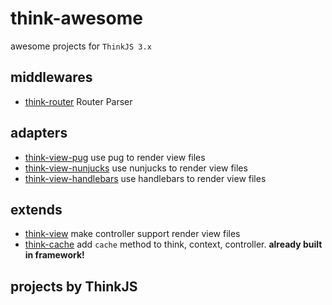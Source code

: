 # think-awesome

awesome projects for `ThinkJS 3.x`

## middlewares

* [think-router](https://github.com/thinkjs/think-router) Router Parser

## adapters
* [think-view-pug](https://github.com/thinkjs/think-view-pug) use pug to render view files
* [think-view-nunjucks](https://github.com/thinkjs/think-view-nunjucks) use nunjucks to render view files
* [think-view-handlebars](https://github.com/thinkjs/think-view-handlebars) use handlebars to render view files


## extends

* [think-view](https://github.com/thinkjs/think-view) make controller support render view files
* [think-cache](https://github.com/thinkjs/think-cache) add `cache` method to  think, context, controller. **already built in framework!**

## projects by ThinkJS
